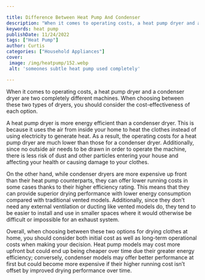 ```yaml
---

title: Difference Between Heat Pump And Condenser
description: "When it comes to operating costs, a heat pump dryer and a condenser dryer are two completely different machines. When choosing bet...you wont regret reading on"
keywords: heat pump
publishDate: 11/24/2022
tags: ["Heat Pump"]
author: Curtis
categories: ["Household Appliances"]
cover: 
 image: /img/heatpump/152.webp
 alt: 'someones subtle heat pump used completely'

---
```


When it comes to operating costs, a heat pump dryer and a condenser dryer are two completely different machines. When choosing between these two types of dryers, you should consider the cost-effectiveness of each option. 

A heat pump dryer is more energy efficient than a condenser dryer. This is because it uses the air from inside your home to heat the clothes instead of using electricity to generate heat. As a result, the operating costs for a heat pump dryer are much lower than those for a condenser dryer. Additionally, since no outside air needs to be drawn in order to operate the machine, there is less risk of dust and other particles entering your house and affecting your health or causing damage to your clothes. 

On the other hand, while condenser dryers are more expensive up front than their heat pump counterparts, they can offer lower running costs in some cases thanks to their higher efficiency rating. This means that they can provide superior drying performance with lower energy consumption compared with traditional vented models. Additionally, since they don’t need any external ventilation or ducting like vented models do, they tend to be easier to install and use in smaller spaces where it would otherwise be difficult or impossible for an exhaust system. 

Overall, when choosing between these two options for drying clothes at home, you should consider both initial cost as well as long-term operational costs when making your decision. Heat pump models may cost more upfront but could end up being cheaper over time due their greater energy efficiency; conversely, condenser models may offer better performance at first but could become more expensive if their higher running cost isn’t offset by improved drying performance over time.
